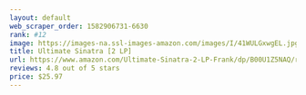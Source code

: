 ```yaml
---
layout: default 
﻿web_scraper_order: 1582906731-6630
rank: #12
image: https://images-na.ssl-images-amazon.com/images/I/41WULGxwgEL.jpg
title: Ultimate Sinatra [2 LP]
url: https://www.amazon.com/Ultimate-Sinatra-2-LP-Frank/dp/B00U1Z5NAQ/ref=zg_mw_music_12?_encoding=UTF8&psc=1&refRID=W62ZJ4MEWNEZHB0GJJHX
reviews: 4.8 out of 5 stars
price: $25.97 
---
```

